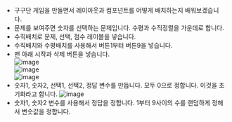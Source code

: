 * 구구단 게임을 만들면서 레이아웃과 컴포넌트를 어떻게 배치하는지 배워보겠습니다.
* 문제를 보여주면 숫자를 선택하는 문제입니다. 수평과 수직정렬을 가운데로 합니다. 
* 수직배치로 문제, 선택, 점수 레이블을 넣습니다.
* 수직배치와 수평배치를 사용해서 버튼1부터 버튼9을 넣습니다.
* 맨 아래 시작과 삭제 버튼을 넣습니다.       
![image](https://github.com/itple-sw/appinventer/assets/76088532/63277e03-670f-4d46-aab7-74b131e44124)     
![image](https://github.com/itple-sw/appinventer/assets/76088532/43b4b76c-5208-4214-ac66-ecfa54ddbb33)       
![image](https://github.com/itple-sw/appinventer/assets/76088532/1d183e74-ef7d-4d7a-8ed1-90ef6fcab0e6)
* 숫자1, 숫자2, 선택1, 선택2, 정답 변수를 만듭니다. 모두 0으로 정합니다. 이것을 초기화라고 합니다.
![image](https://github.com/itple-sw/appinventer/assets/76088532/906fa6af-a65c-4c89-adf3-8a40468131e8)
* 숫자1, 숫자2 변수를 사용해서 정답을 정합니다. 1부터 9사이의 수를 랜덤하게 정해서 변숫값을 정합니다.






